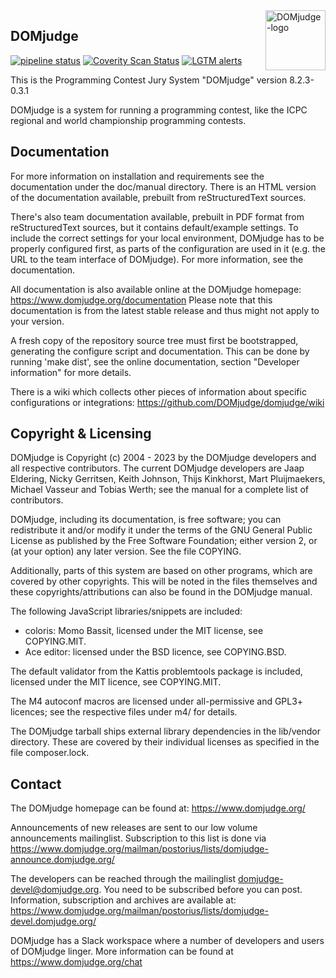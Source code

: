 <img align="right" width="96px" alt="DOMjudge-logo" src="./doc/logos/DOMjudgelogo-with-white-background.png">

DOMjudge
--------
[![pipeline status](https://gitlab.com/DOMjudge/domjudge/badges/main/pipeline.svg)](https://gitlab.com/DOMjudge/domjudge/commits/main)
[![Coverity Scan Status](https://img.shields.io/coverity/scan/671.svg)](https://scan.coverity.com/projects/domjudge)
[![LGTM alerts](https://img.shields.io/lgtm/alerts/g/DOMjudge/domjudge.svg?logo=lgtm&logoWidth=18)](https://lgtm.com/projects/g/DOMjudge/domjudge/alerts/)

This is the Programming Contest Jury System "DOMjudge" version 8.2.3-0.3.1

DOMjudge is a system for running a programming contest, like the
ICPC regional and world championship programming contests.


Documentation
-------------

For more information on installation and requirements see the
documentation under the doc/manual directory. There is an HTML
version of the documentation available, prebuilt from reStructuredText
sources.

There's also team documentation available, prebuilt in PDF format from
reStructuredText sources, but it contains default/example settings.
To include the correct settings for your local environment, DOMjudge
has to be properly configured first, as parts of the configuration are
used in it (e.g. the URL to the team interface of DOMjudge). For more
information, see the documentation.

All documentation is also available online at the DOMjudge homepage:
	https://www.domjudge.org/documentation
Please note that this documentation is from the latest stable
release and thus might not apply to your version.

A fresh copy of the repository source tree must first be bootstrapped,
generating the configure script and documentation. This can be done
by running 'make dist', see the online documentation, section
"Developer information" for more details.

There is a wiki which collects other pieces of information about
specific configurations or integrations:
https://github.com/DOMjudge/domjudge/wiki

Copyright & Licensing
---------------------

DOMjudge is Copyright (c) 2004 - 2023 by the DOMjudge developers and
all respective contributors. The current DOMjudge developers are Jaap
Eldering, Nicky Gerritsen, Keith Johnson, Thijs Kinkhorst, Mart
Pluijmaekers, Michael Vasseur and Tobias Werth; see the manual for
a complete list of contributors.

DOMjudge, including its documentation, is free software; you can
redistribute it and/or modify it under the terms of the GNU General
Public License as published by the Free Software Foundation; either
version 2, or (at your option) any later version. See the file
COPYING.

Additionally, parts of this system are based on other programs, which
are covered by other copyrights. This will be noted in the files
themselves and these copyrights/attributions can also be found in the
DOMjudge manual.

The following JavaScript libraries/snippets are included:
- coloris: Momo Bassit, licensed under the MIT license, see COPYING.MIT.
- Ace editor: licensed under the BSD licence, see COPYING.BSD.

The default validator from the Kattis problemtools package is
included, licensed under the MIT licence, see COPYING.MIT.

The M4 autoconf macros are licensed under all-permissive and GPL3+
licences; see the respective files under m4/ for details.

The DOMjudge tarball ships external library dependencies in the
lib/vendor directory. These are covered by their individual licenses
as specified in the file composer.lock.

Contact
-------

The DOMjudge homepage can be found at:
https://www.domjudge.org/

Announcements of new releases are sent to our low volume announcements
mailinglist. Subscription to this list is done via
https://www.domjudge.org/mailman/postorius/lists/domjudge-announce.domjudge.org/

The developers can be reached through the mailinglist
domjudge-devel@domjudge.org. You need to be subscribed before
you can post. Information, subscription and archives are available at:
https://www.domjudge.org/mailman/postorius/lists/domjudge-devel.domjudge.org/

DOMjudge has a Slack workspace where a number of developers and
users of DOMjudge linger. More information can be found at
https://www.domjudge.org/chat
